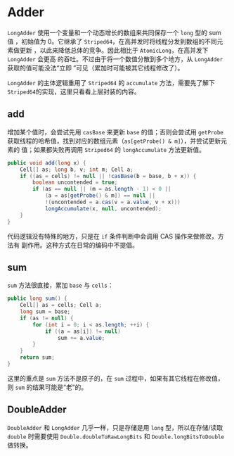 # Adder

`LongAdder` 使用一个变量和一个动态增长的数组来共同保存一个 `long` 型的 sum 值
，初始值为 0。它继承了 `Striped64`，在高并发时将线程分发到数组的不同元素做更新
，以此来降低总体的竞争。因此相比于 `AtomicLong`，在高并发下 `LongAdder` 会更高
的吞吐。不过由于将一个数值分散到多个地方，从 `LongAdder` 获取的值可能没法“立即
”可见（累加时可能被其它线程修改了）。

`LongAdder` 的主体逻辑重用了 `Striped64` 的 `accumulate` 方法，需要先了解下
`Striped64`的实现，这里只看看上层封装的内容。

## add

增加某个值时，会尝试先用 `casBase` 来更新 `base` 的值；否则会尝试用 `getProbe`
获取线程的哈希值，找到对应的数组元素（`as[getProbe() & m]`），并尝试更新元素的
值；如果都失败再调用 `Striped64` 的 `longAccumulate` 方法更新值。

```java
public void add(long x) {
    Cell[] as; long b, v; int m; Cell a;
    if ((as = cells) != null || !casBase(b = base, b + x)) {
        boolean uncontended = true;
        if (as == null || (m = as.length - 1) < 0 ||
            (a = as[getProbe() & m]) == null ||
            !(uncontended = a.cas(v = a.value, v + x)))
            longAccumulate(x, null, uncontended);
    }
}
```

代码逻辑没有特殊的地方，只是在 `if` 条件判断中会调用 CAS 操作来做修改，方法有
副作用。这种方式在日常的编码中不提倡。

## sum

`sum` 方法很直接，累加 `base` 与 `cells`：

```java
public long sum() {
    Cell[] as = cells; Cell a;
    long sum = base;
    if (as != null) {
        for (int i = 0; i < as.length; ++i) {
            if ((a = as[i]) != null)
                sum += a.value;
        }
    }
    return sum;
}
```

这里的重点是 `sum` 方法不是原子的，在 `sum` 过程中，如果有其它线程在修改值，则
`sum` 的结果可能是“老”的。

## DoubleAdder

`DoubleAdder` 和 `LongAdder` 几乎一样，只是存储是用 `long` 型，所以在存储/读取
`double` 时需要使用 `Double.doubleToRawLongBits` 和 `Double.longBitsToDouble`
做转换。

